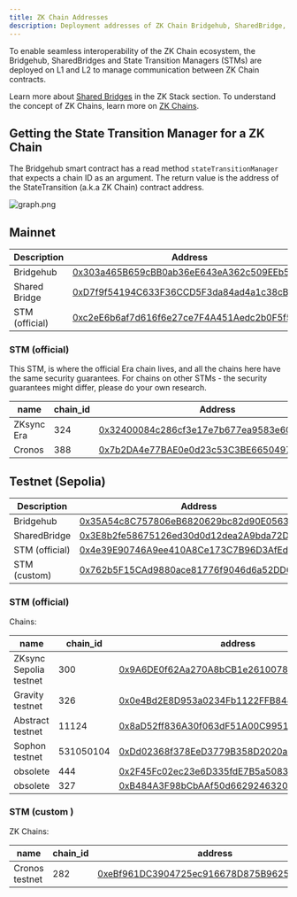 ```yaml
---
title: ZK Chain Addresses
description: Deployment addresses of ZK Chain Bridgehub, SharedBridge, and STMs.
---
```


To enable seamless interoperability of the ZK Chain ecosystem,
the Bridgehub, SharedBridges and State Transition Managers (STMs) are deployed on L1 and L2 to
manage communication between ZK Chain contracts.

Learn more about [Shared Bridges](/zksync-protocol/contracts/l1-contracts/shared-bridges) in the ZK Stack section.
To understand the concept of ZK Chains, learn more on [ZK Chains](/zk-stack/zk-chains).

## Getting the State Transition Manager for a ZK Chain

The Bridgehub smart contract has a read method `stateTransitionManager` that expects a chain ID as an argument.
The return value is the address of the StateTransition (a.k.a ZK Chain) contract address.

![graph.png](/images/developer-reference/l1-smart-contracts/zkchain-scheme.png)

## Mainnet

| Description    | Address |
| -------------- | ------- |
| Bridgehub      | [0x303a465B659cBB0ab36eE643eA362c509EEb5213](https://etherscan.io/address/0x303a465B659cBB0ab36eE643eA362c509EEb5213) |
| Shared Bridge  | [0xD7f9f54194C633F36CCD5F3da84ad4a1c38cB2cB](https://etherscan.io/address/0xD7f9f54194C633F36CCD5F3da84ad4a1c38cB2cB) |
| STM (official) | [0xc2eE6b6af7d616f6e27ce7F4A451Aedc2b0F5f5C](https://etherscan.io/address/0xc2eE6b6af7d616f6e27ce7F4A451Aedc2b0F5f5C) |

### STM (official)
This STM, is where the official Era chain lives, and all the chains here have the same security guarantees.
For chains on other STMs - the security guarantees might differ, please do your own research.

| name       | chain_id  |  Address  |
| ---------- | --------- |  --- |
| ZKsync Era | 324       | [0x32400084c286cf3e17e7b677ea9583e60a000324](https://etherscan.io/address/0x32400084c286cf3e17e7b677ea9583e60a000324) |
| Cronos     | 388       | [0x7b2DA4e77BAE0e0d23c53C3BE6650497d0576CFc](https://etherscan.io/address/0x7b2DA4e77BAE0e0d23c53C3BE6650497d0576CFc) |

## Testnet (Sepolia)

| Description    | Address |
| -------------- | ------- |
| Bridgehub      | [0x35A54c8C757806eB6820629bc82d90E056394C92](https://sepolia.etherscan.io/address/0x35A54c8C757806eB6820629bc82d90E056394C92) |
| SharedBridge   | [0x3E8b2fe58675126ed30d0d12dea2A9bda72D18Ae](https://sepolia.etherscan.io/address/0x3E8b2fe58675126ed30d0d12dea2A9bda72D18Ae) |
| STM (official) | [0x4e39E90746A9ee410A8Ce173C7B96D3AfEd444a5](https://sepolia.etherscan.io/address/0x4e39E90746A9ee410A8Ce173C7B96D3AfEd444a5) |
| STM (custom)   | [0x762b5F15CAd9880ace81776f9046d6a52DD67a9b](https://sepolia.etherscan.io/address/0x762b5F15CAd9880ace81776f9046d6a52DD67a9b) |

### STM (official)

Chains:

| name                   | chain_id  | address                                                                                                                       |
|------------------------|-----------|-------------------------------------------------------------------------------------------------------------------------------|
| ZKsync Sepolia testnet | 300       | [0x9A6DE0f62Aa270A8bCB1e2610078650D539B1Ef9](https://sepolia.etherscan.io/address/0x9A6DE0f62Aa270A8bCB1e2610078650D539B1Ef9) |
| Gravity testnet        | 326       | [0x0e4Bd2E8D953a0234Fb1122FFB848B49522308eC](https://sepolia.etherscan.io/address/0x0e4Bd2E8D953a0234Fb1122FFB848B49522308eC) |
| Abstract testnet       | 11124     | [0x8aD52ff836A30f063dF51A00C99518880B8b36ac](https://sepolia.etherscan.io/address/0x8aD52ff836A30f063dF51A00C99518880B8b36ac) |
| Sophon testnet         | 531050104 | [0xDd02368f378EeD3779B358D2020a77e4D022236D](https://sepolia.etherscan.io/address/0xDd02368f378EeD3779B358D2020a77e4D022236D) |
| obsolete               | 444       | [0x2F45Fc02ec23e6D335fdE7B5a5083F053C8C2aD3](https://sepolia.etherscan.io/address/0x2F45Fc02ec23e6D335fdE7B5a5083F053C8C2aD3) |
| obsolete               | 327       | [0xB484A3F98bCbAAf50d66292463203c0247B4f3F6](https://sepolia.etherscan.io/address/0xB484A3F98bCbAAf50d66292463203c0247B4f3F6) |

### STM (custom )

ZK Chains:

| name            | chain_id  |  address                                                                                                                      |
| --------------- | --------- | ----------------------------------------------------------------------------------------------------------------------------- |
| Cronos testnet  | 282       | [0xeBf961DC3904725ec916678D875B9625d5F7C29f](https://sepolia.etherscan.io/address/0xeBf961DC3904725ec916678D875B9625d5F7C29f) |
